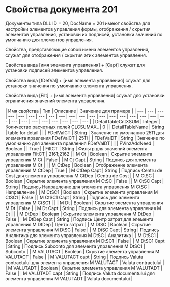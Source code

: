 # Свойства документа 201

Документы типа DLL ID = 20, DocName = 201 имеют свойства для настройки элементов управления формы, отображения / скрытия элементов управления, установки их подписей, установки значений по умолчанию для элементов управления.

Свойства, представляющие собой имена элементов управления, служат для отображения / скрытия этих элементов управления.

Свойства вида \[имя элемента управления\] + \[Capt\] служат для установки подписей элементов управления.

Свойства вида \[fDefVal\] + \[имя элемента управления\] служат для установки значения по умолчанию элемента управления.

Свойства вида \[Filt\] + \[имя элемента управления\] служат для установки ограничения значений элемента управления.

| Имя свойства |  Тип | Описание | Значение для примера |
| --- | --- | --- | --- | --- | --- | --- | --- | --- | --- | --- | --- | --- | --- | --- | --- | --- | --- | --- | --- | --- | --- | --- | --- | --- | --- | --- |
| DetailTableCntXSUM | Integer | Количество расчетных полей CLCSUMAX\_  | 0 |
| DetailTableName | String  | table for detail |  |
| FDefValCT | String  | Значение по умолчанию 2511 для элемента  правления FDefValCT | 2511  |
| FDefValDT | String  | Значение по умолчанию для элемента  правления FDefValDT |  |
| FVinzAddNeed | Boolean  |  | True |
| FiltCT | String  | Фильтр для значений элемента управления FiltCT | 2161;2162 |
| M Ct | Boolean  | Скрытие элемента управления M Ct | False  |
| M Ct Capt | String  | Подпись  для элемента управления M Ct |  |
| M CtDep | Boolean  | Отображение элемента управления M CtDep | True |
| M CtDep Capt | String  | Подпись Centru de Cost для элемента управления M CtDep | Centru de Cost  |
| M CtSC | Boolean  | Скрытие элемента управления M CtSC | False |
| M CtSC Capt | String  | Подпись Направление для элемента управления M CtSC  | Направление  |
| M CtSC1 | Boolean  | Скрытие элемента управления M CtSC1 | False |
| M CtSC1 Capt | String  | Подпись для элемента управления M CtSC1 |  |
| M Dt | Boolean  | Скрытие элемента управления M Dt | False  |
| M Dt Capt | String  | Подпись для элемента управления M Dt |  |
| M DtDep | Boolean  | Скрытие элемента управления M DtDep | False  |
| M DtDep Capt | String  | Подпись Центр затрат для элемента управления  M DtDep | Центр затрат  |
| M DtSC | Boolean  | Скрытие элемента управления M DtSC | False |
| M DtSC Capt | String  | Подпись Аналитика для элемента управления M DtSC | Аналитика |
| M DtSC1  | Boolean  | Скрытие элемента управления M DtSC1 | False  |
| M DtSC1 Capt | String  | Подпись Subconto для элемента управления M DtSC1  | Subconto  |
| M VALUTACT | Boolean  | Скрытие элемента управления M VALUTACT | False  |
| M VALUTACT capt  | String  | Подпись Valuta contractului для элемента управления M VALUTACT | Valuta contractului  |
| M VALUTADT  | Boolean  | Скрытие элемента управления M VALUTADT | False  |
| M VALUTADT capt | String  | Подпись Valuta documentului для элемента управления M VALUTADT | Valuta documentului  |

